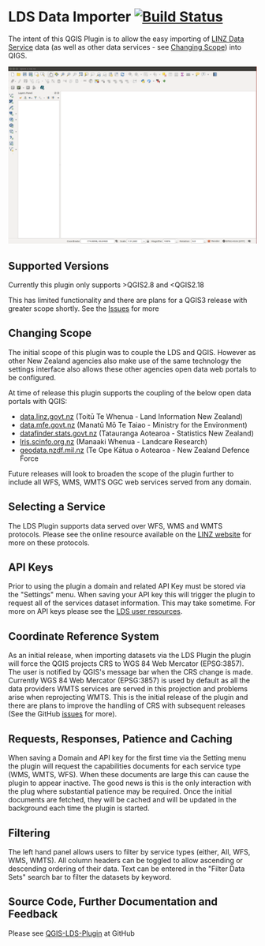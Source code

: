 # LDS Data Importer [![Build Status](https://travis-ci.org/SPlanzer/QGIS-LDS-Plugin.svg?branch=master)](https://travis-ci.org/SPlanzer/QGIS-LDS-Plugin)

The intent of this QGIS Plugin is to allow the easy importing of 
[LINZ Data Service](data.govt.linz.nz) data (as well as other data services - 
see [Changing Scope](https://github.com/linz/linz-data-importer/#Changing-Scope)) 
 into QIGS. 

![](https://github.com/linz/linz-data-importer/blob/master/images/example.gif)

## Supported Versions
Currently this plugin only supports >QGIS2.8 and <QGIS2.18

This has limited functionality and there are plans for a QGIS3 release 
with greater scope shortly. See the [Issues](https://github.com/linz/linz-data-importer/issues) for more




## Changing Scope
The initial scope of this plugin was to couple the LDS and QGIS. However 
as other New Zealand agencies also make use of the same technology the settings 
interface also allows these other agencies open data web portals to be configured.
 
At time of release this plugin supports the coupling of the below open data portals with QGIS:
* [data.linz.govt.nz](data.linz.govt.nz) (Toitū Te Whenua - Land Information New Zealand)
* [data.mfe.govt.nz](data.mfe.govt.nz) (Manatū Mō Te Taiao - Ministry for the Environment)
* [datafinder.stats.govt.nz](datafinder.stats.govt.nz) (Tatauranga Aotearoa - Statistics New Zealand)
* [lris.scinfo.org.nz](lris.scinfo.org.nz) (Manaaki Whenua - Landcare Research)
* [geodata.nzdf.mil.nz](geodata.nzdf.mil.nz) (Te Ope Kātua o Aotearoa - New Zealand Defence Force

Future releases will look to broaden the scope of the plugin further to include all WFS, WMS, WMTS OGC web services served from any domain. 

## Selecting a Service 
The LDS Plugin supports data served over WFS, WMS and WMTS protocols. 
Please see the online resource  available on the 
[LINZ website](http://www.linz.govt.nz/data/linz-data-service/guides-and-documentation/which-web-service-should-i-use) for more on these protocols. 

## API Keys 
Prior to using the plugin a domain and related API Key must be stored via the "Settings" menu.
When saving your API key this will trigger the plugin to request all of the services dataset information. This may take sometime.
For more on API keys please see the [LDS user resources](http://www.linz.govt.nz/data/linz-data-service/guides-and-documentation/creating-an-api-key). 

## Coordinate Reference System
As an initial release, when importing datasets via the LDS Plugin the plugin will force the QGIS projects CRS to WGS 84 Web Mercator (EPSG:3857). The user is notified by QGIS's message bar when the CRS change is made.
Currently WGS 84 Web Mercator (EPSG:3857) is used by default as all the data providers WMTS services are served in this projection and problems arise when reprojecting WMTS. This is the initial release of the plugin and there are plans to improve the handling of CRS with subsequent releases (See the GitHub [issues](https://github.com/linz/linz-data-importer/issues) for more).

## Requests, Responses, Patience and Caching
When saving a Domain and API key for the first time via the Setting menu the plugin will request the capabilities documents for each service type (WMS, WMTS, WFS). When these documents are large this can cause the plugin to appear inactive. The good news is this is the only interaction with the plug where substantial patience may be required. Once the initial documents are fetched, they will be cached and will be updated in the background each time the plugin is started.
## Filtering
The left hand panel allows users to filter by service types (either, All, WFS, WMS, WMTS).
All column headers can be toggled to allow ascending or descending ordering of their data.
Text can be entered in the "Filter Data Sets" search bar to filter the datasets by keyword. 
## Source Code, Further Documentation and Feedback
Please see [QGIS-LDS-Plugin](https://github.com/linz/linz-data-importer/) at GitHub

